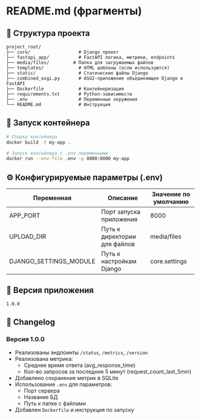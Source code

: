 # README.md (фрагменты)

## 📁 Структура проекта
```
project_root/
├── core/                  # Django проект
├── fastapi_app/           # FastAPI логика, метрики, endpoints
├── media/files/         # Папка для загружаемых файлов
├── templates/             # HTML шаблоны (если используются)
├── static/                # Статические файлы Django
├── combined_asgi.py       # ASGI-приложение объединяющее Django и FastAPI
├── Dockerfile             # Контейнеризация
├── requirements.txt       # Python-зависимости
├── .env                   # Переменные окружения
└── README.md              # Инструкция
```

## 🚀 Запуск контейнера

```bash
# Сборка контейнера
docker build -t my-app .

# Запуск контейнера с .env переменными
docker run --env-file .env -p 8000:8000 my-app
```

## ⚙️ Конфигурируемые параметры (.env)

| Переменная         | Описание                            | Значение по умолчанию |
|--------------------|-------------------------------------|------------------------|
| APP_PORT           | Порт запуска приложения             | 8000                   |
| UPLOAD_DIR         | Путь к директории для файлов        | media/files            |
| DJANGO_SETTINGS_MODULE | Путь к настройкам Django         | core.settings          |

## 🧭 Версия приложения

`1.0.0`

## 📝 Changelog

### Версия 1.0.0
- Реализованы эндпоинты `/status`, `/metrics`, `/version`
- Реализована метрика:
  - Среднее время ответа (avg_response_time)
  - Кол-во запросов за последние 5 минут (request_count_last_5min)
- Добавлено сохранение метрик в SQLite
- Использование `.env` для параметров:
  - Порт сервера
  - Название БД
  - Путь к папке с файлами
- Добавлен `Dockerfile` и инструкция по запуску
